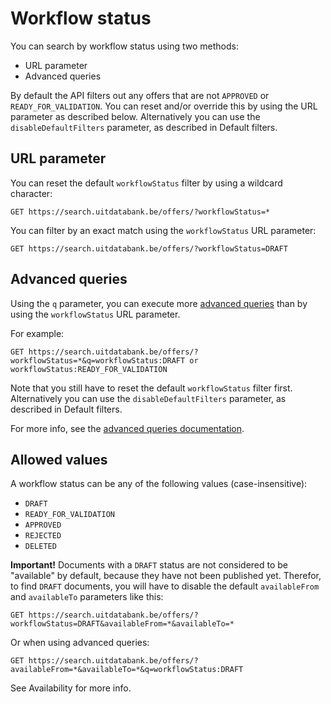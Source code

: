 # Workflow status

You can search by workflow status using two methods:

* URL parameter
* Advanced queries

By default the API filters out any offers that are not `APPROVED` or `READY_FOR_VALIDATION`. You can reset and/or override this by using the URL parameter as described below. Alternatively you can use the `disableDefaultFilters` parameter, as described in Default filters.

## URL parameter

You can reset the default `workflowStatus` filter by using a wildcard character:

```
GET https://search.uitdatabank.be/offers/?workflowStatus=*
```

You can filter by an exact match using the `workflowStatus` URL parameter:

```
GET https://search.uitdatabank.be/offers/?workflowStatus=DRAFT
```

## Advanced queries

Using the `q` parameter, you can execute more [advanced queries](/advanced-queries.md) than by using the `workflowStatus` URL parameter.

For example:

```
GET https://search.uitdatabank.be/offers/?workflowStatus=*&q=workflowStatus:DRAFT or workflowStatus:READY_FOR_VALIDATION
```

Note that you still have to reset the default `workflowStatus` filter first. Alternatively you can use the `disableDefaultFilters` parameter, as described in Default filters.

For more info, see the [advanced queries documentation](/advanced-queries.md).

## Allowed values

A workflow status can be any of the following values \(case-insensitive\):

* `DRAFT`
* `READY_FOR_VALIDATION`
* `APPROVED`
* `REJECTED`
* `DELETED`

**Important!** Documents with a `DRAFT` status are not considered to be "available" by default, because they have not been published yet. Therefor, to find `DRAFT` documents, you will have to disable the default `availableFrom` and `availableTo` parameters like this:

```
GET https://search.uitdatabank.be/offers/?workflowStatus=DRAFT&availableFrom=*&availableTo=*
```

Or when using advanced queries:

```
GET https://search.uitdatabank.be/offers/?availableFrom=*&availableTo=*&q=workflowStatus:DRAFT
```

See Availability for more info.

